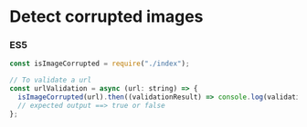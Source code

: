 # Detect corrupted images

### ES5

```javascript
const isImageCorrupted = require("./index");

// To validate a url
const urlValidation = async (url: string) => {
  isImageCorrupted(url).then((validationResult) => console.log(validationResult));
  // expected output ==> true or false
};
